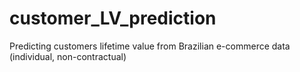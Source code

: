 # customer_LV_prediction
Predicting customers lifetime value from Brazilian e-commerce data (individual, non-contractual)
